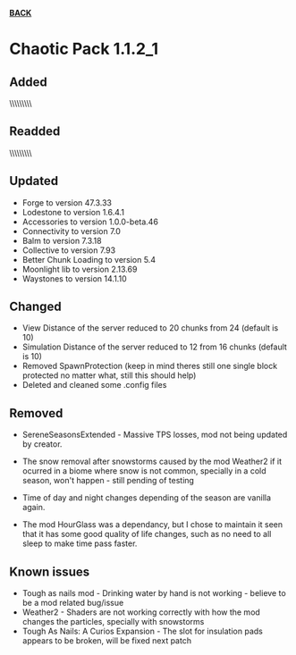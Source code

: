 [**BACK**](https://xemrael.github.io/Chaotic-Pack/Changelogs/index.html)

# Chaotic Pack 1.1.2_1

## Added
\\\\\\\\\\\\\\\\\\


## Readded
\\\\\\\\\\\\\\\\\\


## Updated

- Forge to version 47.3.33
- Lodestone to version 1.6.4.1
- Accessories to version 1.0.0-beta.46
- Connectivity to version 7.0
- Balm to version 7.3.18
- Collective to version 7.93
- Better Chunk Loading to version 5.4
- Moonlight lib to version 2.13.69
- Waystones to version 14.1.10


## Changed

- View Distance of the server reduced to 20 chunks from 24 (default is 10)
- Simulation Distance of the server reduced to 12 from 16 chunks (default is 10)
- Removed SpawnProtection (keep in mind theres still one single block protected no matter what, still this should help)
- Deleted and cleaned some .config files


## Removed

- SereneSeasonsExtended - Massive TPS losses, mod not being updated by creator.
- The snow removal after snowstorms caused by the mod Weather2 if it ocurred in a biome where snow is not common, specially in a cold season, won't happen - still pending of testing
- Time of day and night changes depending of the season are vanilla again.

- The mod HourGlass was a dependancy, but I chose to maintain it seen that it has some good quality of life changes, such as no need to all sleep to make time pass faster.


## Known issues

- Tough as nails mod - Drinking water by hand is not working - believe to be a mod related bug/issue
- Weather2 - Shaders are not working correctly with how the mod changes the particles, specially with snowstorms
- Tough As Nails: A Curios Expansion - The slot for insulation pads appears to be broken, will be fixed next patch
